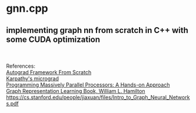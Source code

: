 # gnn.cpp
implementing graph nn from scratch in C++ with some CUDA optimization
- 
\
\
References:\
[Autograd Framework From Scratch](https://github.com/eduardoleao052/Autograd-from-scratch.git)\
[Karpathy's micrograd](https://github.com/karpathy/micrograd)\
[Programming Massively Parallel Processors: A Hands-on Approach](https://www.amazon.ca/Programming-Massively-Parallel-Processors-Hands/dp/0128119861)\
[Graph Representation Learning Book, William L. Hamilton](https://www.cs.mcgill.ca/~wlh/grl_book/)\
https://cs.stanford.edu/people/jiaxuan/files/Intro_to_Graph_Neural_Networks.pdf